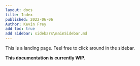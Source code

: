 ```yaml
---
layout: docs
title: Index
published: 2022-06-06
Author: Kevin Frey
add toc: true
add sidebar: sidebars\mainSidebar.md
---
```


This is a landing page. Feel free to click around in the sidebar.

**This documentation is currently WIP.**